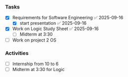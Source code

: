 ### Tasks

- [x] Requirements for Software Engineering ✅ 2025-09-16
	- [x] start presentation ✅ 2025-09-16
- [x] Work on Logic Study Sheet ✅ 2025-09-16
	- [ ] Midterm at 3:30
- [ ] Work on project 2 OS 

### Activities 

- [ ] Internship from 10 to 6
- [ ] Midterm at 3:30 for Logic 